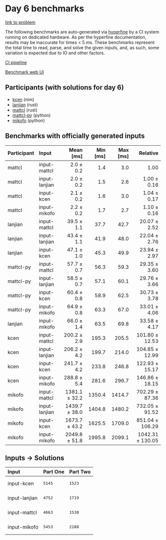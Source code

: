 # Day 6 benchmarks

[link to problem](https://adventofcode.com/2024/day/6)

The following benchmarks are auto-generated via
[hyperfine](https://github.com/sharkdp/hyperfine) by a CI system running on
dedicated hardware. As per the hyperfine documentation, results may be
inaccurate for times < 5 ms. These benchmarks represent the total time to read,
parse, and solve the given inputs, and, as such, some variation is expected due
to IO and other factors.

[CI pipeline](http://ci.papercode.net:8080/teams/main/pipelines/aoc2024)

[Benchmark web UI](https://aoc.ancalagon.black)


## Participants (with solutions for day 6)

- [kcen](https://github.com/kcen/aoc2024) (nim)
- [lanjian](https://github.com/lanjian/aoc-2024) (rust)
- [mattcl](https://github.com/mattcl/aoc2024) (rust)
- [mattcl-py](https://github.com/mattcl/aoc2024-py) (python)
- [mikofo](https://github.com/mikofo/aoc2024) (python)


## Benchmarks with officially generated inputs

| Participant | Input | Mean [ms] | Min [ms] | Max [ms] | Relative |
|:---|:---|---:|---:|---:|---:|
| mattcl | input-mattcl | 2.0 ± 0.2 | 1.4 | 3.0 | 1.00 |
| mattcl | input-lanjian | 2.0 ± 0.2 | 1.5 | 2.6 | 1.00 ± 0.16 |
| mattcl | input-kcen | 2.1 ± 0.2 | 1.6 | 3.0 | 1.04 ± 0.17 |
| mattcl | input-mikofo | 2.2 ± 0.2 | 1.7 | 2.7 | 1.10 ± 0.16 |
| lanjian | input-mattcl | 39.5 ± 1.1 | 37.7 | 42.7 | 20.07 ± 2.52 |
| lanjian | input-lanjian | 43.4 ± 1.1 | 41.9 | 48.0 | 22.04 ± 2.76 |
| lanjian | input-kcen | 47.1 ± 1.0 | 45.3 | 49.9 | 23.94 ± 2.97 |
| mattcl-py | input-mattcl | 57.7 ± 0.7 | 56.3 | 59.3 | 29.35 ± 3.60 |
| mattcl-py | input-lanjian | 58.5 ± 0.7 | 57.1 | 60.1 | 29.76 ± 3.66 |
| mattcl-py | input-kcen | 60.4 ± 0.8 | 58.9 | 62.5 | 30.73 ± 3.78 |
| mattcl-py | input-mikofo | 64.9 ± 0.8 | 63.3 | 67.0 | 33.01 ± 4.06 |
| lanjian | input-mikofo | 66.0 ± 1.4 | 63.5 | 69.8 | 33.58 ± 4.17 |
| kcen | input-mattcl | 200.2 ± 2.9 | 195.3 | 205.5 | 101.80 ± 12.53 |
| kcen | input-lanjian | 206.2 ± 4.2 | 199.7 | 214.0 | 104.85 ± 12.99 |
| kcen | input-kcen | 241.7 ± 4.2 | 233.8 | 246.8 | 122.93 ± 15.17 |
| kcen | input-mikofo | 288.8 ± 5.4 | 281.6 | 296.7 | 146.86 ± 18.15 |
| mikofo | input-mattcl | 1381.1 ± 32.2 | 1350.4 | 1414.7 | 702.29 ± 87.36 |
| mikofo | input-lanjian | 1439.7 ± 38.0 | 1404.8 | 1480.2 | 732.05 ± 91.52 |
| mikofo | input-kcen | 1673.7 ± 43.2 | 1625.5 | 1709.0 | 851.04 ± 106.29 |
| mikofo | input-mikofo | 2049.8 ± 51.8 | 1995.8 | 2099.1 | 1042.31 ± 130.05 |


## Inputs -> Solutions

| Input | Part One | Part Two |
|:---|:---|:---|
|input-kcen|<pre>5145</pre>|<pre>1523</pre>|
|input-lanjian|<pre>4752</pre>|<pre>1719</pre>|
|input-mattcl|<pre>4663</pre>|<pre>1530</pre>|
|input-mikofo|<pre>5453</pre>|<pre>2188</pre>|